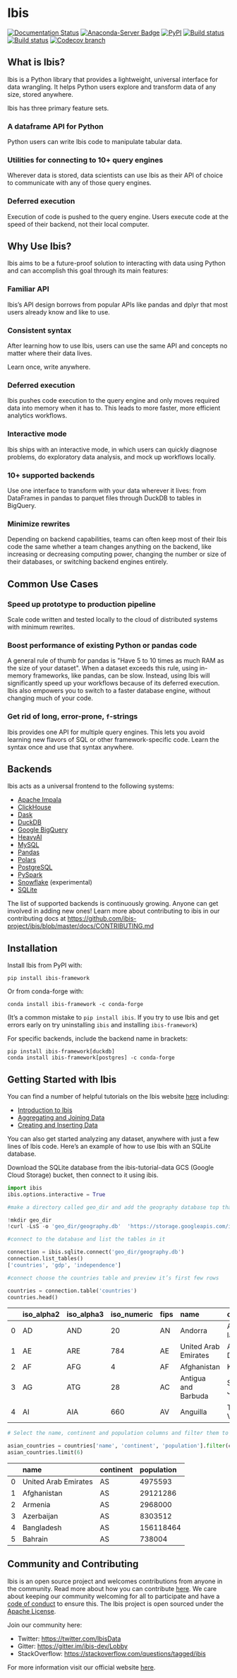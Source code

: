# Ibis

[![Documentation Status](https://img.shields.io/badge/docs-docs.ibis--project.org-blue.svg)](http://ibis-project.org)
[![Anaconda-Server Badge](https://anaconda.org/conda-forge/ibis-framework/badges/version.svg)](https://anaconda.org/conda-forge/ibis-framework)
[![PyPI](https://img.shields.io/pypi/v/ibis-framework.svg)](https://pypi.org/project/ibis-framework)
[![Build status](https://github.com/ibis-project/ibis/actions/workflows/ibis-main.yml/badge.svg)](https://github.com/ibis-project/ibis/actions/workflows/ibis-main.yml?query=branch%3Amaster)
[![Build status](https://github.com/ibis-project/ibis/actions/workflows/ibis-backends.yml/badge.svg)](https://github.com/ibis-project/ibis/actions/workflows/ibis-backends.yml?query=branch%3Amaster)
[![Codecov branch](https://img.shields.io/codecov/c/github/ibis-project/ibis/master.svg)](https://codecov.io/gh/ibis-project/ibis)

## What is Ibis?

Ibis is a Python library that provides a lightweight, universal interface for data wrangling. It helps Python users explore and transform data of any size, stored anywhere.

Ibis has three primary feature sets.

### A dataframe API for Python

Python users can write Ibis code to manipulate tabular data.

### Utilities for connecting to 10+ query engines

Wherever data is stored, data scientists can use Ibis as their API of choice to
communicate with any of those query engines.

### Deferred execution

Execution of code is pushed to the query engine. Users execute code at the
speed of their backend, not their local computer.

## Why Use Ibis?

Ibis aims to be a future-proof solution to interacting with data using Python and can accomplish this goal through its main features:

### Familiar API

Ibis’s API design borrows from popular APIs like pandas and dplyr that most users already know and like to use.

### Consistent syntax

After learning how to use Ibis, users can use the same API and concepts no matter where their data lives.

Learn once, write anywhere.

### Deferred execution

Ibis pushes code execution to the query engine and only moves required data
into memory when it has to. This leads to more faster, more efficient analytics
workflows.

### Interactive mode

Ibis ships with an interactive mode, in which users can quickly diagnose
problems, do exploratory data analysis, and mock up workflows locally.

### 10+ supported backends

Use one interface to transform with your data wherever it lives: from DataFrames in pandas to parquet files through DuckDB to tables in BigQuery.

### Minimize rewrites

Depending on backend capabilities, teams can often keep most of their Ibis code
the same whether a team changes anything on the backend, like increasing or
decreasing computing power, changing the number or size of their databases, or
switching backend engines entirely.

## Common Use Cases

### Speed up prototype to production pipeline

Scale code written and tested locally to the cloud of distributed systems with minimum rewrites.

### Boost performance of existing Python or pandas code

A general rule of thumb for pandas is "Have 5 to 10 times as much RAM as the size of your dataset".
When a dataset exceeds this rule, using in-memory frameworks, like pandas, can be slow.
Instead, using Ibis will significantly speed up your workflows because of its deferred execution.
Ibis also empowers you to switch to a faster database engine, without changing much of your code.

### Get rid of long, error-prone, `f`-strings

Ibis provides one API for multiple query engines. This lets you avoid learning
new flavors of SQL or other framework-specific code. Learn the syntax once and
use that syntax anywhere.

## Backends

Ibis acts as a universal frontend to the following systems:

- [Apache Impala](https://ibis-project.org/docs/latest/backends/Impala/)
- [ClickHouse](https://ibis-project.org/docs/latest/backends/ClickHouse/)
- [Dask](https://ibis-project.org/docs/latest/backends/Dask/)
- [DuckDB](https://ibis-project.org/docs/latest/backends/DuckDB/)
- [Google BigQuery](https://github.com/ibis-project/ibis-bigquery)
- [HeavyAI](https://github.com/heavyai/ibis-heavyai)
- [MySQL](https://ibis-project.org/docs/latest/backends/MySQL/)
- [Pandas](https://ibis-project.org/docs/latest/backends/Pandas/)
- [Polars](https://ibis-project.org/docs/latest/backends/Polars/)
- [PostgreSQL](https://ibis-project.org/docs/latest/backends/PostgreSQL/)
- [PySpark](https://ibis-project.org/docs/latest/backends/PySpark/)
- [Snowflake](https://ibis-project.org/docs/dev/backends/Snowflake) (experimental)
- [SQLite](https://ibis-project.org/docs/latest/backends/SQLite/)

The list of supported backends is continuously growing. Anyone can get involved
in adding new ones! Learn more about contributing to ibis in our contributing
docs at https://github.com/ibis-project/ibis/blob/master/docs/CONTRIBUTING.md

## Installation

Install Ibis from PyPI with:

```
pip install ibis-framework
```

Or from conda-forge with:

```
conda install ibis-framework -c conda-forge
```

(It’s a common mistake to `pip install ibis`. If you try to use Ibis and get errors early on try uninstalling `ibis` and installing `ibis-framework`)

For specific backends, include the backend name in brackets:

```
pip install ibis-framework[duckdb]
conda install ibis-framework[postgres] -c conda-forge
```


## Getting Started with Ibis

You can find a number of helpful tutorials on the Ibis website
[here](https://ibis-project.org/docs/latest/tutorial/01-Introduction-to-Ibis/)
including:

* [Introduction to Ibis](https://ibis-project.org/docs/latest/tutorial/01-Introduction-to-Ibis/)
* [Aggregating and Joining Data](https://ibis-project.org/docs/latest/tutorial/02-Aggregates-Joins/)
* [Creating and Inserting Data](https://ibis-project.org/docs/latest/tutorial/05-IO-Create-Insert-External-Data/)

You can also get started analyzing any dataset, anywhere with just a few lines of Ibis code.
Here’s an example of how to use Ibis with an SQLite database.

Download the SQLite database from the ibis-tutorial-data GCS (Google Cloud Storage) bucket, then connect to it using ibis.

```python
import ibis
ibis.options.interactive = True

#make a directory called geo_dir and add the geography database top that folder

!mkdir geo_dir
!curl -LsS -o 'geo_dir/geography.db'  'https://storage.googleapis.com/ibis-tutorial-data/geography.db'

#connect to the database and list the tables in it

connection = ibis.sqlite.connect('geo_dir/geography.db')
connection.list_tables()
['countries', 'gdp', 'independence']

#connect choose the countries table and preview it’s first few rows

countries = connection.table('countries')
countries.head()
```

| |iso_alpha2|iso_alpha3|iso_numeric|fips|name|capital|area_km2|population|continent|
|:----|:----|:----|:----|:----|:----|:----|:----|:----|:----|
|0|AD|AND|20|AN|Andorra|Andorra la Vella|468|84000|EU|
|1|AE|ARE|784|AE|United Arab Emirates|Abu Dhabi|82880|4975593|AS|
|2|AF|AFG|4|AF|Afghanistan|Kabul|647500|29121286|AS|
|3|AG|ATG|28|AC|Antigua and Barbuda|St. Johns|443|86754|NA|
|4|AI|AIA|660|AV|Anguilla|The Valley|102|13254|NA|


```python
# Select the name, continent and population columns and filter them to only return countries from Asia

asian_countries = countries['name', 'continent', 'population'].filter(countries['continent'] == 'AS')
asian_countries.limit(6)
```

| |name|continent|population|
|:----|:----|:----|:----|
|0|United Arab Emirates|AS|4975593|
|1|Afghanistan|AS|29121286|
|2|Armenia|AS|2968000|
|3|Azerbaijan|AS|8303512|
|4|Bangladesh|AS|156118464|
|5|Bahrain|AS|738004|

## Community and Contributing 

Ibis is an open source project and welcomes contributions from anyone in the community.
Read more about how you can contribute [here](https://github.com/ibis-project/ibis/blob/master/docs/CONTRIBUTING.md).
We care about keeping our community welcoming for all to participate and have a [code of conduct](https://github.com/ibis-project/ibis/blob/master/docs/CODE_OF_CONDUCT.md) to ensure this.
The Ibis project is open sourced under the [Apache License](https://github.com/ibis-project/ibis/blob/master/LICENSE.txt).

Join our community here:
* Twitter: https://twitter.com/IbisData
* Gitter: https://gitter.im/ibis-dev/Lobby
* StackOverflow: https://stackoverflow.com/questions/tagged/ibis

For more information visit our official website [here](https://ibis-project.org/docs/latest/).
